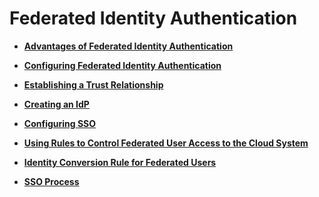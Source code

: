 # Federated Identity Authentication<a name="en-us_topic_0059870089"></a>

-   **[Advantages of Federated Identity Authentication](advantages-of-federated-identity-authentication.md)**  

-   **[Configuring Federated Identity Authentication](configuring-federated-identity-authentication.md)**  

-   **[Establishing a Trust Relationship](establishing-a-trust-relationship.md)**  

-   **[Creating an IdP](creating-an-idp.md)**  

-   **[Configuring SSO](configuring-sso.md)**  

-   **[Using Rules to Control Federated User Access to the Cloud System](using-rules-to-control-federated-user-access-to-the-cloud-system.md)**  

-   **[Identity Conversion Rule for Federated Users](identity-conversion-rule-for-federated-users.md)**  

-   **[SSO Process](sso-process.md)**  


